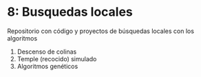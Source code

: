 # 8: Busquedas locales

Repositorio con código y proyectos de búsquedas locales con los algoritmos

1. Descenso de colinas
2. Temple (recocido) simulado
3. Algoritmos genéticos


